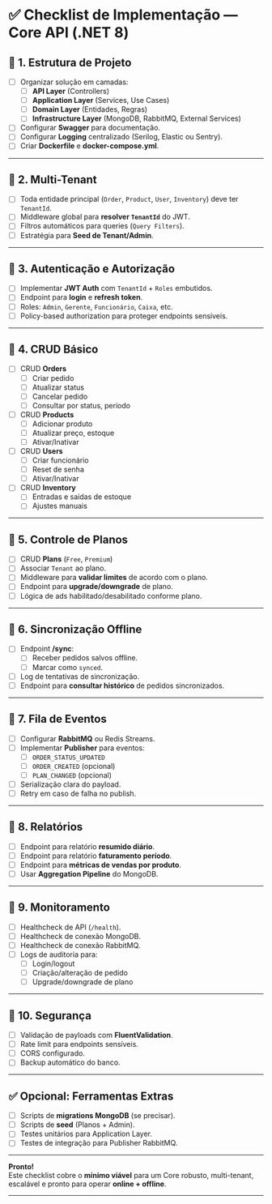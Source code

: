 ﻿# ✅ Checklist de Implementação — Core API (.NET 8)

## 📌 1. Estrutura de Projeto
- [ ] Organizar solução em camadas:
  - [ ] **API Layer** (Controllers)
  - [ ] **Application Layer** (Services, Use Cases)
  - [ ] **Domain Layer** (Entidades, Regras)
  - [ ] **Infrastructure Layer** (MongoDB, RabbitMQ, External Services)
- [ ] Configurar **Swagger** para documentação.
- [ ] Configurar **Logging** centralizado (Serilog, Elastic ou Sentry).
- [ ] Criar **Dockerfile** e **docker-compose.yml**.

---

## 📌 2. Multi-Tenant
- [ ] Toda entidade principal (`Order`, `Product`, `User`, `Inventory`) deve ter `TenantId`.
- [ ] Middleware global para **resolver `TenantId`** do JWT.
- [ ] Filtros automáticos para queries (`Query Filters`).
- [ ] Estratégia para **Seed de Tenant/Admin**.

---

## 📌 3. Autenticação e Autorização
- [ ] Implementar **JWT Auth** com `TenantId` + `Roles` embutidos.
- [ ] Endpoint para **login** e **refresh token**.
- [ ] Roles: `Admin`, `Gerente`, `Funcionário`, `Caixa`, etc.
- [ ] Policy-based authorization para proteger endpoints sensíveis.

---

## 📌 4. CRUD Básico
- [ ] CRUD **Orders**
  - [ ] Criar pedido
  - [ ] Atualizar status
  - [ ] Cancelar pedido
  - [ ] Consultar por status, período
- [ ] CRUD **Products**
  - [ ] Adicionar produto
  - [ ] Atualizar preço, estoque
  - [ ] Ativar/Inativar
- [ ] CRUD **Users**
  - [ ] Criar funcionário
  - [ ] Reset de senha
  - [ ] Ativar/Inativar
- [ ] CRUD **Inventory**
  - [ ] Entradas e saídas de estoque
  - [ ] Ajustes manuais

---

## 📌 5. Controle de Planos
- [ ] CRUD **Plans** (`Free`, `Premium`)
- [ ] Associar `Tenant` ao plano.
- [ ] Middleware para **validar limites** de acordo com o plano.
- [ ] Endpoint para **upgrade/downgrade** de plano.
- [ ] Lógica de ads habilitado/desabilitado conforme plano.

---

## 📌 6. Sincronização Offline
- [ ] Endpoint **/sync**:
  - [ ] Receber pedidos salvos offline.
  - [ ] Marcar como `synced`.
- [ ] Log de tentativas de sincronização.
- [ ] Endpoint para **consultar histórico** de pedidos sincronizados.

---

## 📌 7. Fila de Eventos
- [ ] Configurar **RabbitMQ** ou Redis Streams.
- [ ] Implementar **Publisher** para eventos:
  - [ ] `ORDER_STATUS_UPDATED`
  - [ ] `ORDER_CREATED` (opcional)
  - [ ] `PLAN_CHANGED` (opcional)
- [ ] Serialização clara do payload.
- [ ] Retry em caso de falha no publish.

---

## 📌 8. Relatórios
- [ ] Endpoint para relatório **resumido diário**.
- [ ] Endpoint para relatório **faturamento período**.
- [ ] Endpoint para **métricas de vendas por produto**.
- [ ] Usar **Aggregation Pipeline** do MongoDB.

---

## 📌 9. Monitoramento
- [ ] Healthcheck de API (`/health`).
- [ ] Healthcheck de conexão MongoDB.
- [ ] Healthcheck de conexão RabbitMQ.
- [ ] Logs de auditoria para:
  - [ ] Login/logout
  - [ ] Criação/alteração de pedido
  - [ ] Upgrade/downgrade de plano

---

## 📌 10. Segurança
- [ ] Validação de payloads com **FluentValidation**.
- [ ] Rate limit para endpoints sensíveis.
- [ ] CORS configurado.
- [ ] Backup automático do banco.

---

## ✅ Opcional: Ferramentas Extras
- [ ] Scripts de **migrations MongoDB** (se precisar).
- [ ] Scripts de **seed** (Planos + Admin).
- [ ] Testes unitários para Application Layer.
- [ ] Testes de integração para Publisher RabbitMQ.

---

**Pronto!**  
Este checklist cobre o **mínimo viável** para um Core robusto, multi-tenant, escalável e pronto para operar **online + offline**.

---
